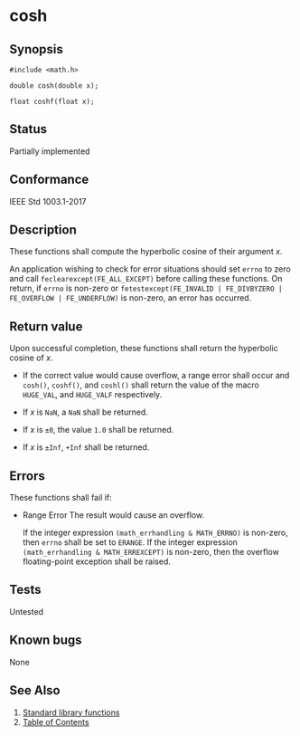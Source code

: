 # cosh

## Synopsis

`#include <math.h>`

`double cosh(double x);`

`float coshf(float x);`

## Status

Partially implemented

## Conformance

IEEE Std 1003.1-2017

## Description

These functions shall compute the hyperbolic cosine of their argument _x_.

An application wishing to check for error situations should set `errno` to zero and call `feclearexcept(FE_ALL_EXCEPT)`
before calling these functions. On return, if `errno` is non-zero or
`fetestexcept(FE_INVALID | FE_DIVBYZERO | FE_OVERFLOW | FE_UNDERFLOW)` is non-zero, an error has occurred.

## Return value

Upon successful completion, these functions shall return the hyperbolic cosine of _x_.

* If the correct value would cause overflow, a range error shall occur and `cosh()`, `coshf()`, and `coshl()` shall
return the value of the macro `HUGE_VAL`, and `HUGE_VALF` respectively.

* If _x_ is `NaN`, a `NaN` shall be returned.

* If _x_ is `±0`, the value `1.0` shall be returned.

* If _x_ is `±Inf`, `+Inf` shall be returned.

## Errors

These functions shall fail if:

* Range Error
  The result would cause an overflow.

  If the integer expression `(math_errhandling & MATH_ERRNO)` is non-zero, then `errno` shall be set to `ERANGE`. If the
  integer expression `(math_errhandling & MATH_ERREXCEPT)` is non-zero, then the overflow floating-point exception shall
  be raised.

## Tests

Untested

## Known bugs

None

## See Also

1. [Standard library functions](../functions.md)
2. [Table of Contents](../../../README.md)
